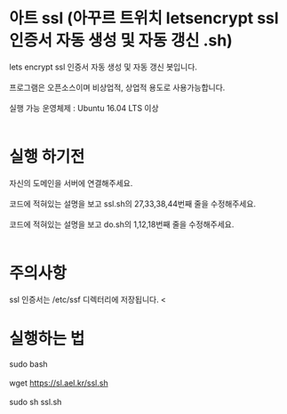 # 아트 ssl (아꾸르 트위치 letsencrypt ssl 인증서 자동 생성 및 자동 갱신 .sh) 
 lets encrypt ssl 인증서 자동 생성 및 자동 갱신 봇입니다.<br><br>
프로그램은 오픈소스이며 비상업적, 상업적 용도로 사용가능합니다. <br><br>
실행 가능 운영체제 : Ubuntu 16.04 LTS 이상 <br><br>
# 실행 하기전
자신의 도메인을 서버에 연결해주세요. <br><br>
코드에 적혀있는 설명을 보고 ssl.sh의 27,33,38,44번째 줄을 수정해주세요.<br><br>
코드에 적혀있는 설명을 보고 do.sh의 1,12,18번째 줄을 수정해주세요.<br><br>
# 주의사항 
ssl 인증서는 /etc/ssf 디렉터리에 저장됩니다. <
# 실행하는 법 <br>
sudo bash <br><br>
wget https://sl.ael.kr/ssl.sh <br><br>
sudo sh ssl.sh<br><br>
